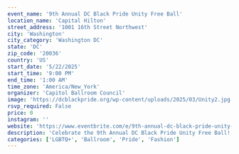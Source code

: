 ```yaml
---
event_name: '9th Annual DC Black Pride Unity Free Ball'
location_name: 'Capital Hilton'
street_address: '1001 16th Street Northwest'
city: 'Washington'
city_category: 'Washington DC'
state: 'DC'
zip_code: '20036'
country: 'US'
start_date: '5/22/2025'
start_time: '9:00 PM'
end_time: '1:00 AM'
time_zone: 'America/New_York'
organizer: 'Capitol Ballroom Council'
image: 'https://dcblackpride.org/wp-content/uploads/2025/03/Unity2.jpg'
rsvp_required: False
price: 0
instagram: ''
website: 'https://www.eventbrite.com/e/9th-annual-dc-black-pride-unity-free-ball-tickets-1272113217879?aff=efbevent'
description: 'Celebrate the 9th Annual DC Black Pride Unity Free Ball! This year the theme is FREEDOM, and the house and ballroom community knows all about it! Join us for a night of entertainment, education, liberation and joy with categories ranging from Best Dressed to Face and more.'
categories: ['LGBTQ+', 'Ballroom', 'Pride', 'Fashion']
---
```

